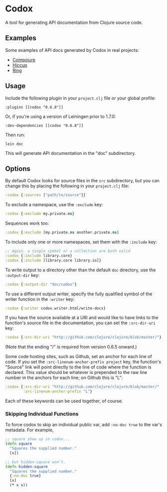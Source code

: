 # Codox

A tool for generating API documentation from Clojure source code.

## Examples

Some examples of API docs generated by Codox in real projects:

* [Compojure](http://weavejester.github.com/compojure/)
* [Hiccup](http://weavejester.github.com/hiccup/)
* [Ring](http://ring-clojure.github.com/ring/)

## Usage

Include the following plugin in your `project.clj` file or your global
profile:

    :plugins [[codox "0.6.8"]]

Or, if you're using a version of Leiningen prior to 1.7.0:

    :dev-dependencies [[codox "0.6.8"]]

Then run:

    lein doc

This will generate API documentation in the "doc" subdirectory.

## Options

By default Codox looks for source files in the `src` subdirectory, but
you can change this by placing the following in your `project.clj`
file:

```clojure
:codox {:sources ["path/to/source"]}
```

To exclude a namespace, use the `:exclude` key:

```clojure
:codox {:exclude my.private.ns}
```

Sequences work too:

```clojure
:codox {:exclude [my.private.ns another.private.ns]
```

To include only one or more namespaces, set them with the `:include` key:

```clojure
;; Again, a single symbol or a collection are both valid
:codox {:include library.core}
:codox {:include [library.core library.io]}
```

To write output to a directory other than the default `doc` directory, use the
`:output-dir` key:

```clojure
:codox {:output-dir "doc/codox"}
```

To use a different output writer, specify the fully qualified symbol of the
writer function in the `:writer` key:

```clojure
:codox {:writer codox.writer.html/write-docs}
```

If you have the source available at a URI and would like to have links
to the function's source file in the documentation, you can set the
`:src-dir-uri` key:

```clojure
:codox {:src-dir-uri "http://github.com/clojure/clojure/blob/master/"}
```

(Note that the ending "/" is required from version 0.6.5 onward.)

Some code hosting sites, such as Github, set an anchor for each line
of code. If you set the `:src-linenum-anchor-prefix project` key, the
function's "Source" link will point directly to the line of code where
the function is declared. This value should be whatever is prepended
to the raw line number in the anchors for each line; on Github this is
"L":

```clojure
:codox {:src-dir-uri "http://github.com/clojure/clojure/blob/master/"
        :src-linenum-anchor-prefix "L"}
```

Each of these keywords can be used together, of course.

### Skipping Individual Functions

To force codox to skip an individual public var, add `:no-doc true` to the var's metadata. For example,

```clojure
;; square show up in codox...
(defn square
  "Squares the supplied number."
  [x])

;; but hidden-square won't.
(defn hidden-square
  "Squares the supplied number."
  {:no-doc true}
  [x]
  (* x x))
```
